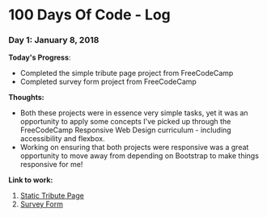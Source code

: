 # 100 Days Of Code - Log

### Day 1: January 8, 2018

**Today's Progress**:
- Completed the simple tribute page project from FreeCodeCamp
- Completed survey form project from FreeCodeCamp

**Thoughts:** 
- Both these projects were in essence very simple tasks, yet it was an opportunity to apply some concepts I've picked up through the FreeCodeCamp Responsive Web Design curriculum - including accessibility and flexbox.
- Working on ensuring that both projects were responsive was a great opportunity to move away from depending on Bootstrap to make things responsive for me!

**Link to work:** 
1. [Static Tribute Page](https://codepen.io/amyhenning/pen/maKmRY)
2. [Survey Form](https://codepen.io/amyhenning/pen/jXpPOE)
